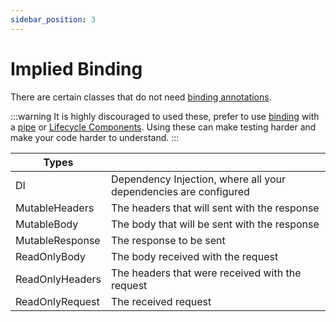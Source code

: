 ```yaml
---
sidebar_position: 3
---
```


# Implied Binding

There are certain classes that do not need [binding annotations][binding].

:::warning
It is highly discouraged to used these, prefer to use [binding] with a [pipe][pipes] or [Lifecycle Components][lifecycle-components]. Using these can make testing harder and make your code harder to understand.
:::

| Types | |
| --- | --- |
| DI | Dependency Injection, where all your dependencies are configured |
| MutableHeaders | The headers that will sent with the response |
| MutableBody | The body that will be sent with the response |
| MutableResponse | The response to be sent |
| ReadOnlyBody | The body received with the request |
| ReadOnlyHeaders | The headers that were received with the request |
| ReadOnlyRequest | The received request |

[binding]: ./binding.md
[pipes]: ./pipes.md
[lifecycle-components]: ../lifecycle-components/overview.md
